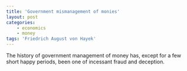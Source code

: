 ```yaml
---
title: 'Government mismanagement of monies'
layout: post
categories:
    - economics
    - money
tags: 'Friedrich August von Hayek'
---
```


The history of government management of money has, except for a few short happy periods, been one of incessant fraud and deception.